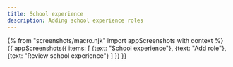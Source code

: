 ```yaml
---
title: School experience
description: Adding school experience roles
---
```

{% from "screenshots/macro.njk" import appScreenshots with context %}
{{ appScreenshots({
  items: [
    {text: "School experience"},
    {text: "Add role"},
    {text: "Review school experience"}
  ]
}) }}
